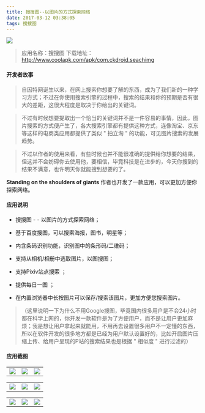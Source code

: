 ```yaml
---
title: 搜搜图--以图片的方式探索网络
date: 2017-03-12 03:38:05
tags: 搜搜图
---
```


![](http://upload-images.jianshu.io/upload_images/1705744-6fc527f1dddd1e34.png?imageMogr2/auto-orient/strip%7CimageView2/2/w/1240)

>  应用名称：搜搜图
>  下载地址：http://www.coolapk.com/apk/com.ckdroid.seachimg


<!--more-->


#### 开发者故事

> 自因特网诞生以来，在网上搜索你想要了解的东西，成为了我们新的一种学习方式；不过在你使用搜索引擎的过程中，搜索的结果和你的预期是否有很大的差距，这很大程度是取决于你给出的关键词。

> 不过有时候想要提取出一个恰当的关键词并不是一件容易的事情，因此，图片搜索的方式便产生了，各大搜索引擎都有提供这种方式，连像淘宝、京东等这样的电商类应用都提供了类似 " 拍立淘 " 的功能，可见图片搜索的发展趋势。

> 不过以作者的使用来看，有些时候也并不能很准确的提供给你想要的结果，但这并不会妨碍你去使用他，要相信，毕竟科技是在进步的，今天你搜到的结果不满意，也许明天你就能搜到想要的了。

 **Standing on the shoulders of giants**
作者也开发了一款应用，可以更加方便你探索网络。

#### 应用说明

* 搜搜图 - - 以图片的方式探索网络；

* 基于百度搜图，可以搜索海报，图书，明星等；

* 内含条码识别功能，识别图中的条形码/二维码；

* 支持从相机/相册中选取图片，以图搜图；

* 支持Pixiv站点搜索 ；

* 提供每日一图 ；

* 在内置浏览器中长按图片可以保存/搜索该图片，更加方便您搜索图片。


> （这里说明一下为什么不用Google搜图，毕竟国内很多用户是不会24小时都在科学上网的，你开发一款软件是为了方便用户，而不是让用户更加麻烦；我是想让用户拿起来就能用，不用再去设置很多用户不一定懂的东西，所以在软件开发的很多地方都是已经为用户默认设置好的，比如开启图片压缩上传、给用户呈现的P站的搜索结果也是根据 " 相似度 " 进行过滤的）

#### 应用截图


<table>
<tr>
<td><img src=http://upload-images.jianshu.io/upload_images/1705744-757948f3482958af.jpg border=0></td>
<td><img src=http://upload-images.jianshu.io/upload_images/1705744-d6cb02c301dd1cd9.jpg border=0></td>
<td><img src=http://upload-images.jianshu.io/upload_images/1705744-173fe31fa32ab029.jpg border=0></td>
</tr>
</table>

<table>
<tr>
<td><img src=http://upload-images.jianshu.io/upload_images/1705744-39d1a5ff03695adc.jpg border=0></td>
<td><img src=http://upload-images.jianshu.io/upload_images/1705744-0bf2754929b2f81c.jpg border=0></td>
<td><img src=http://upload-images.jianshu.io/upload_images/1705744-90a311404a2227db.jpg border=0></td>
</tr>
</table>

<table>
<tr>
<td><img src=http://upload-images.jianshu.io/upload_images/1705744-2a365348251c7ef8.jpg border=0></td>
<td><img src=http://upload-images.jianshu.io/upload_images/1705744-50a9b1b03076b2a5.jpg border=0></td>
<td><img src=http://upload-images.jianshu.io/upload_images/1705744-1719cad2c734ead8.jpg border=0></td>
</tr>
</table>

